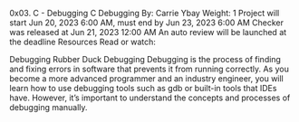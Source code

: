 0x03. C - Debugging
C
Debugging
 By: Carrie Ybay
 Weight: 1
 Project will start Jun 20, 2023 6:00 AM, must end by Jun 23, 2023 6:00 AM
 Checker was released at Jun 21, 2023 12:00 AM
 An auto review will be launched at the deadline
Resources
Read or watch:

Debugging
Rubber Duck Debugging
Debugging is the process of finding and fixing errors in software that prevents it from running correctly. As you become a more advanced programmer and an industry engineer, you will learn how to use debugging tools such as gdb or built-in tools that IDEs have. However, it’s important to understand the concepts and processes of debugging manually.

